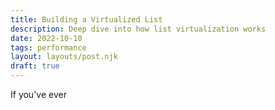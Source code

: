 ```yaml
---
title: Building a Virtualized List
description: Deep dive into how list virtualization works
date: 2022-10-10
tags: performance
layout: layouts/post.njk
draft: true
---
```


If you've ever

<is-land on:visible autoinit="preact" import="/lib/virtualized-list.js"></is-land>
